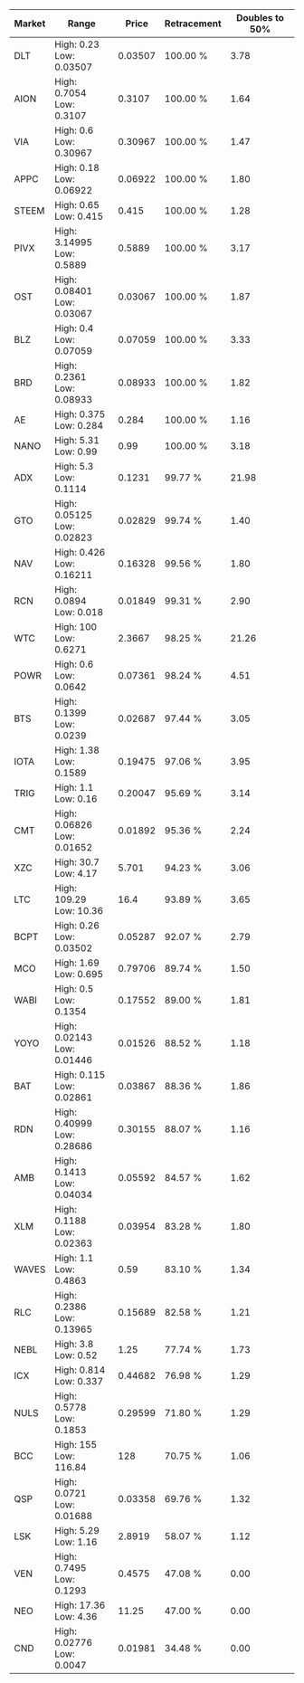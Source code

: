 | Market | Range | Price| Retracement | Doubles to 50% |
| --- | --- | --- | --- | --- |
| DLT | High: 0.23<br />Low: 0.03507 | 0.03507 | 100.00 % | 3.78 |
| AION | High: 0.7054<br />Low: 0.3107 | 0.3107 | 100.00 % | 1.64 |
| VIA | High: 0.6<br />Low: 0.30967 | 0.30967 | 100.00 % | 1.47 |
| APPC | High: 0.18<br />Low: 0.06922 | 0.06922 | 100.00 % | 1.80 |
| STEEM | High: 0.65<br />Low: 0.415 | 0.415 | 100.00 % | 1.28 |
| PIVX | High: 3.14995<br />Low: 0.5889 | 0.5889 | 100.00 % | 3.17 |
| OST | High: 0.08401<br />Low: 0.03067 | 0.03067 | 100.00 % | 1.87 |
| BLZ | High: 0.4<br />Low: 0.07059 | 0.07059 | 100.00 % | 3.33 |
| BRD | High: 0.2361<br />Low: 0.08933 | 0.08933 | 100.00 % | 1.82 |
| AE | High: 0.375<br />Low: 0.284 | 0.284 | 100.00 % | 1.16 |
| NANO | High: 5.31<br />Low: 0.99 | 0.99 | 100.00 % | 3.18 |
| ADX | High: 5.3<br />Low: 0.1114 | 0.1231 | 99.77 % | 21.98 |
| GTO | High: 0.05125<br />Low: 0.02823 | 0.02829 | 99.74 % | 1.40 |
| NAV | High: 0.426<br />Low: 0.16211 | 0.16328 | 99.56 % | 1.80 |
| RCN | High: 0.0894<br />Low: 0.018 | 0.01849 | 99.31 % | 2.90 |
| WTC | High: 100<br />Low: 0.6271 | 2.3667 | 98.25 % | 21.26 |
| POWR | High: 0.6<br />Low: 0.0642 | 0.07361 | 98.24 % | 4.51 |
| BTS | High: 0.1399<br />Low: 0.0239 | 0.02687 | 97.44 % | 3.05 |
| IOTA | High: 1.38<br />Low: 0.1589 | 0.19475 | 97.06 % | 3.95 |
| TRIG | High: 1.1<br />Low: 0.16 | 0.20047 | 95.69 % | 3.14 |
| CMT | High: 0.06826<br />Low: 0.01652 | 0.01892 | 95.36 % | 2.24 |
| XZC | High: 30.7<br />Low: 4.17 | 5.701 | 94.23 % | 3.06 |
| LTC | High: 109.29<br />Low: 10.36 | 16.4 | 93.89 % | 3.65 |
| BCPT | High: 0.26<br />Low: 0.03502 | 0.05287 | 92.07 % | 2.79 |
| MCO | High: 1.69<br />Low: 0.695 | 0.79706 | 89.74 % | 1.50 |
| WABI | High: 0.5<br />Low: 0.1354 | 0.17552 | 89.00 % | 1.81 |
| YOYO | High: 0.02143<br />Low: 0.01446 | 0.01526 | 88.52 % | 1.18 |
| BAT | High: 0.115<br />Low: 0.02861 | 0.03867 | 88.36 % | 1.86 |
| RDN | High: 0.40999<br />Low: 0.28686 | 0.30155 | 88.07 % | 1.16 |
| AMB | High: 0.1413<br />Low: 0.04034 | 0.05592 | 84.57 % | 1.62 |
| XLM | High: 0.1188<br />Low: 0.02363 | 0.03954 | 83.28 % | 1.80 |
| WAVES | High: 1.1<br />Low: 0.4863 | 0.59 | 83.10 % | 1.34 |
| RLC | High: 0.2386<br />Low: 0.13965 | 0.15689 | 82.58 % | 1.21 |
| NEBL | High: 3.8<br />Low: 0.52 | 1.25 | 77.74 % | 1.73 |
| ICX | High: 0.814<br />Low: 0.337 | 0.44682 | 76.98 % | 1.29 |
| NULS | High: 0.5778<br />Low: 0.1853 | 0.29599 | 71.80 % | 1.29 |
| BCC | High: 155<br />Low: 116.84 | 128 | 70.75 % | 1.06 |
| QSP | High: 0.0721<br />Low: 0.01688 | 0.03358 | 69.76 % | 1.32 |
| LSK | High: 5.29<br />Low: 1.16 | 2.8919 | 58.07 % | 1.12 |
| VEN | High: 0.7495<br />Low: 0.1293 | 0.4575 | 47.08 % | 0.00 |
| NEO | High: 17.36<br />Low: 4.36 | 11.25 | 47.00 % | 0.00 |
| CND | High: 0.02776<br />Low: 0.0047 | 0.01981 | 34.48 % | 0.00 |
